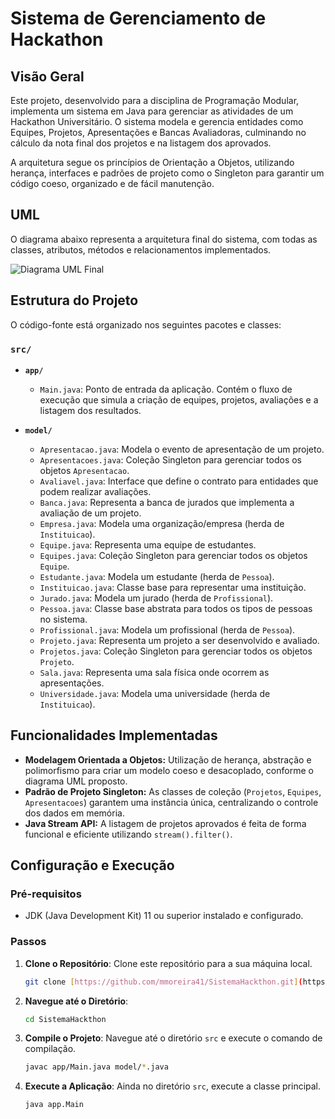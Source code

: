 # Sistema de Gerenciamento de Hackathon

## Visão Geral

Este projeto, desenvolvido para a disciplina de Programação Modular, implementa um sistema em Java para gerenciar as atividades de um Hackathon Universitário. O sistema modela e gerencia entidades como Equipes, Projetos, Apresentações e Bancas Avaliadoras, culminando no cálculo da nota final dos projetos e na listagem dos aprovados.

A arquitetura segue os princípios de Orientação a Objetos, utilizando herança, interfaces e padrões de projeto como o Singleton para garantir um código coeso, organizado e de fácil manutenção.

## UML

O diagrama abaixo representa a arquitetura final do sistema, com todas as classes, atributos, métodos e relacionamentos implementados.

![Diagrama UML Final](https://github.com/user-attachments/assets/fcf45e9a-7a4c-4235-862d-9eb58319f626)

## Estrutura do Projeto

O código-fonte está organizado nos seguintes pacotes e classes:

### `src/`

-   **`app/`**
    -   `Main.java`: Ponto de entrada da aplicação. Contém o fluxo de execução que simula a criação de equipes, projetos, avaliações e a listagem dos resultados.

-   **`model/`**
    -   `Apresentacao.java`: Modela o evento de apresentação de um projeto.
    -   `Apresentacoes.java`: Coleção Singleton para gerenciar todos os objetos `Apresentacao`.
    -   `Avaliavel.java`: Interface que define o contrato para entidades que podem realizar avaliações.
    -   `Banca.java`: Representa a banca de jurados que implementa a avaliação de um projeto.
    -   `Empresa.java`: Modela uma organização/empresa (herda de `Instituicao`).
    -   `Equipe.java`: Representa uma equipe de estudantes.
    -   `Equipes.java`: Coleção Singleton para gerenciar todos os objetos `Equipe`.
    -   `Estudante.java`: Modela um estudante (herda de `Pessoa`).
    -   `Instituicao.java`: Classe base para representar uma instituição.
    -   `Jurado.java`: Modela um jurado (herda de `Profissional`).
    -   `Pessoa.java`: Classe base abstrata para todos os tipos de pessoas no sistema.
    -   `Profissional.java`: Modela um profissional (herda de `Pessoa`).
    -   `Projeto.java`: Representa um projeto a ser desenvolvido e avaliado.
    -   `Projetos.java`: Coleção Singleton para gerenciar todos os objetos `Projeto`.
    -   `Sala.java`: Representa uma sala física onde ocorrem as apresentações.
    -   `Universidade.java`: Modela uma universidade (herda de `Instituicao`).

## Funcionalidades Implementadas
- **Modelagem Orientada a Objetos:** Utilização de herança, abstração e polimorfismo para criar um modelo coeso e desacoplado, conforme o diagrama UML proposto.
- **Padrão de Projeto Singleton:** As classes de coleção (`Projetos`, `Equipes`, `Apresentacoes`) garantem uma instância única, centralizando o controle dos dados em memória.
- **Java Stream API:** A listagem de projetos aprovados é feita de forma funcional e eficiente utilizando `stream().filter()`.

## Configuração e Execução

### Pré-requisitos
- JDK (Java Development Kit) 11 ou superior instalado e configurado.

### Passos

1.  **Clone o Repositório**:
    Clone este repositório para a sua máquina local.
    ```bash
    git clone [https://github.com/mmoreira41/SistemaHackthon.git](https://github.com/mmoreira41/SistemaHackthon.git)
    ```

2.  **Navegue até o Diretório**:
    ```bash
    cd SistemaHackthon
    ```

3.  **Compile o Projeto**:
    Navegue até o diretório `src` e execute o comando de compilação.
    ```bash
    javac app/Main.java model/*.java
    ```

4.  **Execute a Aplicação**:
    Ainda no diretório `src`, execute a classe principal.
    ```bash
    java app.Main
    ```
